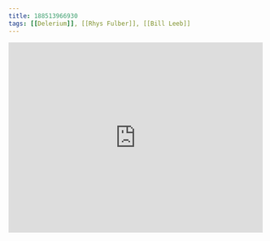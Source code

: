 ```yaml
---
title: 188513966930
tags: [[Delerium]], [[Rhys Fulber]], [[Bill Leeb]]
---
```

<iframe allow="accelerometer; autoplay; clipboard-write; encrypted-media; gyroscope; picture-in-picture" allowfullscreen="" frameborder="0" height="375" id="youtube_iframe" src="https://www.youtube.com/embed/PzRlMld3AAs?feature=oembed&amp;enablejsapi=1&amp;origin=https://safe.txmblr.com&amp;wmode=opaque" width="500"></iframe>